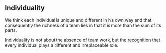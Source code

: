 ## Individuality
We think each individual is unique and different in his own way and that consequently the richness of a team lies in that it is more than the sum of its parts.

Individuality is not about the absence of team work, but the recognition that every individual plays a different and irreplaceable role. 
